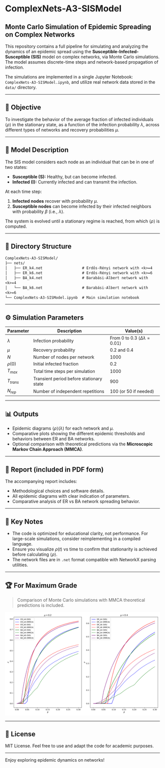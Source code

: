 # ComplexNets-A3-SISModel

## Monte Carlo Simulation of Epidemic Spreading on Complex Networks

This repository contains a full pipeline for simulating and analyzing the dynamics of an epidemic spread using the **Susceptible-Infected-Susceptible (SIS)** model on complex networks, via Monte Carlo simulations. The model assumes discrete-time steps and network-based propagation of infection.

The simulations are implemented in a single Jupyter Notebook: `ComplexNets-A3-SISModel.ipynb`, and utilize real network data stored in the `data/` directory.

---

## :microscope: Objective

To investigate the behavior of the average fraction of infected individuals $`\langle \rho \rangle`$ in the stationary state, as a function of the infection probability $` \lambda `$, across different types of networks and recovery probabilities $` \mu `$.

---

## :triangular_ruler: Model Description

The SIS model considers each node as an individual that can be in one of two states:
- **Susceptible (S):** Healthy, but can become infected.
- **Infected (I):** Currently infected and can transmit the infection.

At each time step:
1. **Infected nodes** recover with probability $` \mu `$.
2. **Susceptible nodes** can become infected by their infected neighbors with probability $` \beta `$ (i.e., $` \lambda `$).

The system is evolved until a stationary regime is reached, from which $` \langle \rho \rangle `$ is computed.

---

## :file_folder: Directory Structure

```
ComplexNets-A3-SISModel/
├── nets/
│   ├── ER_k4.net                  # Erdős-Rényi network with <k>=4
│   ├── ER_k6.net                  # Erdős-Rényi network with <k>=6
│   ├── BA_k4.net                  # Barabási-Albert network with <k>=4
│   └── BA_k6.net                  # Barabási-Albert network with <k>=6
└── ComplexNets-A3-SISModel.ipynb  # Main simulation notebook
```

---

## :gear: Simulation Parameters

| Parameter       | Description                              | Value(s)                                    |
|-----------------|------------------------------------------|---------------------------------------------|
| $` \lambda `$   | Infection probability                    | From 0 to 0.3 ($` \Delta \lambda = 0.01 `$) |
| $` \mu `$       | Recovery probability                     | 0.2 and 0.4                                 |
| $` N `$         | Number of nodes per network              | 1000                                        |
| $` \rho(0) `$   | Initial infected fraction                | 0.2                                         |
| $` T_{max} `$   | Total time steps per simulation          | 1000                                        |
| $` T_{trans} `$ | Transient period before stationary state | 900                                         |
| $` N_{rep} `$   | Number of independent repetitions        | 100 (or 50 if needed)                       |

---

## :bar_chart: Outputs

- Epidemic diagrams $` \langle \rho \rangle (\lambda) `$ for each network and $` \mu `$.
- Comparative plots showing the different epidemic thresholds and behaviors between ER and BA networks.
- Optional comparison with theoretical predictions via the **Microscopic Markov Chain Approach (MMCA)**.

---

## :page_facing_up: Report (included in PDF form)

The accompanying report includes:
- Methodological choices and software details.
- All epidemic diagrams with clear indication of parameters.
- Comparative analysis of ER vs BA network spreading behavior.

---

## :bookmark_tabs: Key Notes

- The code is optimized for educational clarity, not performance. For large-scale simulations, consider reimplementing in a compiled language.
- Ensure you visualize $` \rho(t) `$ vs time to confirm that stationarity is achieved before calculating $` \langle \rho \rangle `$.
- The network files are in `.net` format compatible with NetworkX parsing utilities.

---

## :trophy: For Maximum Grade

> Comparison of Monte Carlo simulations with MMCA theoretical predictions is included.

![SIS Comparison Plot](sis_comparison.png)  

---

## :page_with_curl: License

MIT License. Feel free to use and adapt the code for academic purposes.

---

Enjoy exploring epidemic dynamics on networks!
